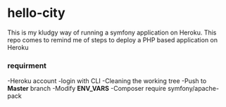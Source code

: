 # hello-city

This is my kludgy way of running a symfony application on Heroku. This repo comes to remind me of steps to deploy a PHP based application on Heroku 

### requirment
-Heroku account 
-login with CLI
-Cleaning the working tree 
-Push to **Master** branch 
-Modify **ENV_VARS** 
-Composer require symfony/apache-pack   
